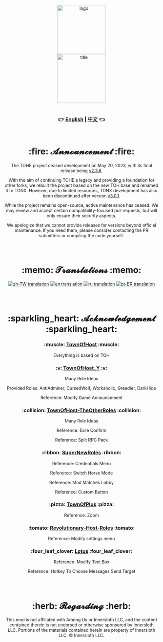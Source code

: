 <div align="center">
  <img width="160" src="Assets/LOGO.png" alt="logo"></br>
  <img width="160" src="Assets/Title.svg" alt="title"></br>

  </br>

  <h3>👉 <a href="https://github.com/TownOfNext/TownOfNext/blob/TONX-unofficial/README.md">English</a> | <a href="https://github.com/TownOfNext/TownOfNext/blob/TONX-unofficial/README_zh.md">中文</a> 👈</h3>
  
  </br>

  <h1>:fire: 𝓐𝓷𝓷𝓸𝓾𝓷𝓬𝓮𝓶𝓮𝓷𝓽 :fire:</h1>
  <p>The TOHE project ceased development on May 20, 2023, with its final release being <a href="https://github.com/KARPED1EM/TownOfNext/releases/tag/v2.3.6">v2.3.6</a>.</p>
  <p>With the aim of continuing TOHE's legacy and providing a foundation for other forks, we rebuilt the project based on the new TOH base and renamed it to TONX. However, due to limited resources, TONX development has also been discontinued after version <a href="https://github.com/KARPED1EM/TownOfNext/releases/tag/v3.0.1">v3.0.1</a>.</p>
  <p>While the project remains open-source, active maintenance has ceased. We may review and accept certain compatibility-focused pull requests, but will only ensure their security aspects.</p>
  <p>We apologize that we cannot provide releases for versions beyond official maintenance. If you need them, please consider contacting the PR submitters or compiling the code yourself.</p>

  </br></br>

  <h1>:memo: 𝓣𝓻𝓪𝓷𝓼𝓵𝓪𝓽𝓲𝓸𝓷𝓼 :memo:</h1>
  <a href="https://crowdin.com/translate/tohe/all/zhcn-zhtw"><img alt="zh-TW translation" src="https://img.shields.io/badge/dynamic/json?color=blue&label=Traditional Chinese&style=for-the-badge&logo=crowdin&query=%24.progress[?(@.data.languageId==%27zh-TW%27)].data.translationProgress&url=https%3A%2F%2Fbadges.awesome-crowdin.com%2Fstats-15439024-581283.json" ></crowdin-copy-button></a>
  <a href="https://crowdin.com/translate/tohe/all/zhcn-en"><img alt="en translation" src="https://img.shields.io/badge/dynamic/json?color=blue&label=English&style=for-the-badge&logo=crowdin&query=%24.progress[?(@.data.languageId==%27en%27)].data.translationProgress&url=https%3A%2F%2Fbadges.awesome-crowdin.com%2Fstats-15439024-581283.json" ></crowdin-copy-button></a>
  <a href="https://crowdin.com/translate/tohe/all/zhcn-ru"><img alt="ru translation" src="https://img.shields.io/badge/dynamic/json?color=blue&label=Russian&style=for-the-badge&logo=crowdin&query=%24.progress[?(@.data.languageId==%27ru%27)].data.translationProgress&url=https%3A%2F%2Fbadges.awesome-crowdin.com%2Fstats-15439024-581283.json" ></crowdin-copy-button></a>
  <a href="https://crowdin.com/translate/toeh-2/all/zhcn-ptbr"><img alt="pt-BR translation" src="https://img.shields.io/badge/dynamic/json?color=blue&label=Brazilian&style=for-the-badge&logo=crowdin&query=%24.progress[?(@.data.languageId==%27pt-BR%27)].data.translationProgress&url=https%3A%2F%2Fbadges.awesome-crowdin.com%2Fstats-15789641-581493.json" ></crowdin-copy-button></a>


  </br></br>

  <h1>:sparkling_heart: 𝓐𝓬𝓴𝓷𝓸𝔀𝓵𝓮𝓭𝓰𝓮𝓶𝓮𝓷𝓽 :sparkling_heart:</h1>
  <h3>:muscle: <a href="https://github.com/tukasa0001/TownOfHost">TownOfHost</a> :muscle:</h3>
    <p>Everything is based on TOH</p>
  <h3>:v: <a href="https://github.com/Yumenopai/TownOfHost_Y">TownOfHost_Y</a> :v:</h3>
    <p>Many Role Ideas</p>
    <p>Provided Roles: AntiAdminer, CursedWolf, Workaholic, Greedier, DarkHide</p>
    <p>Reference: Modify Game Announcement</p>
  <h3>:collision: <a href="https://github.com/music-discussion/TownOfHost-TheOtherRoles">TownOfHost-TheOtherRoles</a> :collision:</h3>
    <p>Many Role Ideas</p>
    <p>Reference: Exile Confirm</p>
    <p>Reference: Split RPC Pack</p>
  <h3>:ribbon: <a href="https://github.com/ykundesu/SuperNewRoles">SuperNewRoles</a> :ribbon:</h3>
    <p>Reference: Credentials Menu</p>
    <p>Reference: Switch Horse Mode</p>
    <p>Reference: Mod Matches Lobby</p>
    <p>Reference: Custom Button</p>
  <h3>:pizza: <a href="https://github.com/tugaru1975/TownOfPlus">TownOfPlus</a> :pizza:</h3>
    <p>Reference: Zoom</p>
  <h3>:tomato: <a href="https://github.com/sansaaaaai/Revolutionary-host-roles">Revolutionary-Host-Roles</a> :tomato:</h3>
    <p>Reference: Modify settings menu</p>
  <h3>:four_leaf_clover: <a href="https://github.com/ImaMapleTree/Lotus">Lotus</a> :four_leaf_clover:</h3>
    <p>Reference: Modify Text Box</p>
    <p>Reference: Hotkey To Choose Messages Send Target</p>

  </br></br>

  <h1>:herb: 𝓡𝓮𝓰𝓪𝓻𝓭𝓲𝓷𝓰 :herb:</h1>
  <p>This mod is not affiliated with Among Us or Innersloth LLC, and the content contained therein is not endorsed or otherwise sponsored by Innersloth LLC. Portions of the materials contained herein are property of Innersloth LLC. © Innersloth LLC.</p>

</div>
